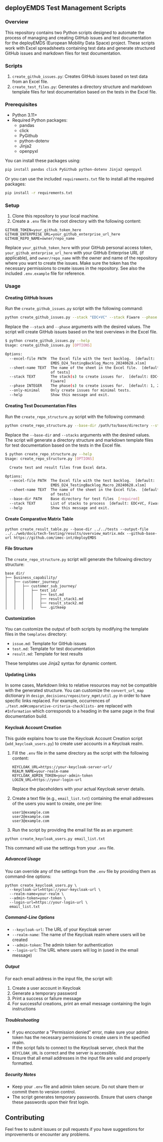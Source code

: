 ## deployEMDS Test Management Scripts

### Overview

This repository contains two Python scripts designed to automate the process of managing and creating GitHub issues and test documentation for the deployEMDS (European Mobility Data Space) project. These scripts work with Excel spreadsheets containing test data and generate structured GitHub issues and markdown files for test documentation.

### Scripts

1. `create_github_issues.py`: Creates GitHub issues based on test data from an Excel file.
2. `create_test_files.py`: Generates a directory structure and markdown template files for test documentation based on the tests in the Excel file.

### Prerequisites

- Python 3.11+
- Required Python packages:
    - pandas
    - click
    - PyGithub
    - python-dotenv
    - Jinja2
    - openpyxl

You can install these packages using:
```bash
pip install pandas click PyGithub python-dotenv Jinja2 openpyxl
```
Or you can use the included `requirements.txt` file to install all the required packages:
```bash
pip install -r requirements.txt
```

### Setup

1. Clone this repository to your local machine.
2. Create a `.env` file in the root directory with the following content:
```plaintext
GITHUB_TOKEN=your_github_token_here
GITHUB_ENTERPRISE_URL=your_github_enterprise_url_here
GITHUB_REPO_NAME=owner/repo_name
```
Replace `your_github_token_here` with your GitHub personal access token, `your_github_enterprise_url_here` with your GitHub Enterprise URL (if applicable), and `owner/repo_name` with the owner and name of the repository where you want to create the issues. Make sure the token has the necessary permissions to create issues in the repository. See also the included `.env.example` file for reference.

### Usage

#### Creating GitHub Issues
Run the `create_github_issues.py` script with the following command:
```bash
python create_github_issues.py --stack "EDC+VC" --stack Fiware --phase 1 --phase 2
```
Replace the `--stack` and `--phase` arguments with the desired values. The script will create GitHub issues based on the test overviews in the Excel file.

```bash
$ python create_github_issues.py --help
Usage: create_github_issues.py [OPTIONS]

Options:
  --excel-file PATH  The Excel file with the test backlog.  [default:
                     EMDS_D24_TestingBacklog_Macro_20240628.xlsm]
  --sheet-name TEXT  The name of the sheet in the Excel file.  [default: List
                     of tests]
  --stack TEXT       The stack(s) to create issues for.  [default: EDC+VC,
                     Fiware]
  --phase INTEGER    The phase(s) to create issues for.  [default: 1, 2, 3]
  --only-minimal     Only create issues for minimal tests.
  --help             Show this message and exit.
```

#### Creating Test Documentation Files
Run the `create_repo_structure.py` script with the following command:
```bash
python create_repo_structure.py --base-dir /path/to/base/directory --stacks "EDC+VC" Fiware
```
Replace the `--base-dir` and `--stacks` arguments with the desired values. The script will generate a directory structure and markdown template files for test documentation based on the tests in the Excel file.

```bash
$ python create_repo_structure.py --help
Usage: create_repo_structure.py [OPTIONS]

  Create test and result files from Excel data.

Options:
  --excel-file PATH  The Excel file with the test backlog.  [default:
                     EMDS_D24_TestingBacklog_Macro_20240628.xlsm]
  --sheet-name TEXT  The name of the sheet in the Excel file.  [default: List
                     of tests]
  --base-dir PATH    Base directory for test files  [required]
  --stack TEXT       List of stacks to process  [default: EDC+VC, Fiware]
  --help             Show this message and exit.
```
#### Create Comparative Matrix Table

`python create_result_table.py --base-dir ../../tests --output-file ../../web/docs/tech-testing/results/overview_matrix.mdx --github-base-url https://github.com/imec-int/deployEMDS`

#### File Structure

The `create_repo_structure.py` script will generate the following directory structure:
```plaintext
base_dir/
├── business_capability/
│   ├── customer_journey/
│   │   ├── customer_sub_journey/
│   │   │   ├── test_id/
│   │   │   │   ├── test.md
│   │   │   │   ├── result_stack1.md
│   │   │   │   ├── result_stack2.md
│   │   │   │   └── .gitkeep
```

#### Customization
You can customize the output of both scripts by modifying the template files in the `templates` directory:

- `issue.md`: Template for GitHub issues
- `test.md`: Template for test documentation
- `result.md`: Template for test results

These templates use Jinja2 syntax for dynamic content.

#### Updating Links

In some cases, Markdown links to relative resources may not be compatible with the generated structure.
You can customize the `convert_url_map` dictionary in `design_decisions/repository_mgmt/util.py` in order to
have specific links replaced. For example, occurrences of `./test.md#comparative-criteria-checklists-` are replaced with
`#Information` which corresponds to a heading in the same page in the final documentation build.

#### Keycloak Account Creation

This guide explains how to use the Keycloak Account Creation script (`add_keycloak_users.py`) to create user accounts in a Keycloak realm.

1. Fill the `.env` file in the same directory as the script with the following content:

   ```
   KEYCLOAK_URL=https://your-keycloak-server-url/
   REALM_NAME=your-realm-name
   KEYCLOAK_ADMIN_TOKEN=your-admin-token
   LOGIN_URL=https://your-login-url
   ```

   Replace the placeholders with your actual Keycloak server details.

2. Create a text file (e.g., `email_list.txt`) containing the email addresses of the users you want to create, one per line:

   ```
   user1@example.com
   user2@example.com
   user3@example.com
   ```

3. Run the script by providing the email list file as an argument:

```
python create_keycloak_users.py email_list.txt
```

This command will use the settings from your `.env` file.

##### Advanced Usage

You can override any of the settings from the `.env` file by providing them as command-line options:

```
python create_keycloak_users.py \
  --keycloak-url=https://your-keycloak-url \
  --realm-name=your-realm \
  --admin-token=your-token \
  --login-url=https://your-login-url \
  email_list.txt
```

##### Command-Line Options

- `--keycloak-url`: The URL of your Keycloak server
- `--realm-name`: The name of the Keycloak realm where users will be created
- `--admin-token`: The admin token for authentication
- `--login-url`: The URL where users will log in (used in the email message)

##### Output

For each email address in the input file, the script will:

1. Create a user account in Keycloak
2. Generate a temporary password
3. Print a success or failure message
4. For successful creations, print an email message containing the login instructions

##### Troubleshooting

- If you encounter a "Permission denied" error, make sure your admin token has the necessary permissions to create users in the specified realm.
- If the script fails to connect to the Keycloak server, check that the `KEYCLOAK_URL` is correct and the server is accessible.
- Ensure that all email addresses in the input file are valid and properly formatted.

##### Security Notes

- Keep your `.env` file and admin token secure. Do not share them or commit them to version control.
- The script generates temporary passwords. Ensure that users change these passwords upon their first login.

## Contributing
Feel free to submit issues or pull requests if you have suggestions for improvements or encounter any problems.

